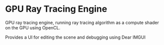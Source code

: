 # GPU Ray Tracing Engine 

GPU ray tracing engine, running ray tracing algorithm as a compute shader on the GPU using OpenCL.

Provides a UI for editing the scene and debugging using Dear IMGUI
